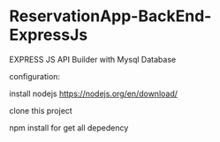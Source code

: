 # ReservationApp-BackEnd-ExpressJs

EXPRESS JS API Builder with Mysql Database

configuration:

  install nodejs       https://nodejs.org/en/download/
	
  clone this project
	
  npm install          for get all depedency
